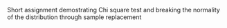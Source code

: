 Short assignment demostrating Chi square test and breaking the normality of the distribution through sample replacement
